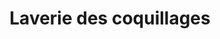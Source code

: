 ---
title: "Laverie des coquillages"
url: /boucan-canot/laverie-des-coquillages/
shop: blanchisserie
---